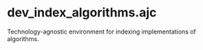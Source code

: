 # dev_index_algorithms.ajc

Technology-agnostic environment for indexing implementations of algorithms.
